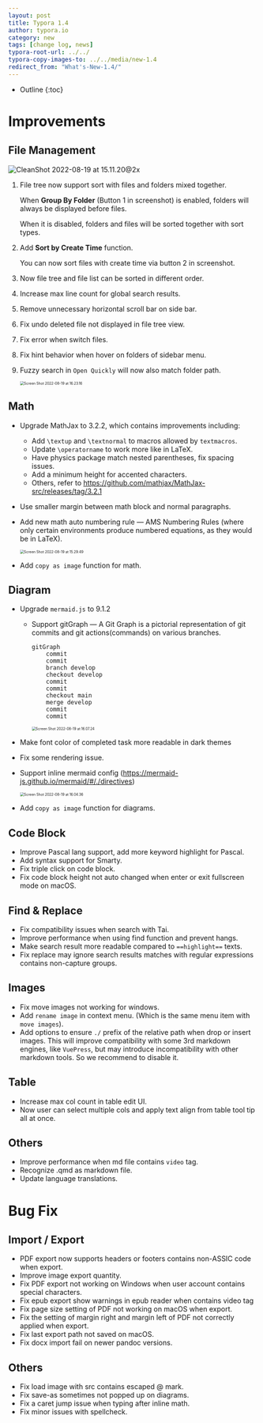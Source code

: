 ```yaml
---
layout: post
title: Typora 1.4
author: typora.io
category: new
tags: [change log, news]
typora-root-url: ../../
typora-copy-images-to: ../../media/new-1.4
redirect_from: "What's-New-1.4/"
---
```


* Outline
{:toc}
# Improvements

## File Management

![CleanShot 2022-08-19 at 15.11.20@2x](/media/new-1.4/CleanShot%202022-08-19%20at%2015.11.20@2x.png)

1. File tree now support sort with files and folders mixed together. 

   When **Group By Folder** (Button 1 in screenshot) is enabled, folders will always be displayed before files.

   When it is disabled, folders and files will be sorted together with sort types.

2. Add **Sort by Create Time** function. 

   You can now sort files with create time via button 2 in screenshot.

3. Now file tree and file list can be sorted in different order.

4. Increase max line count for global search results.

5. Remove unnecessary horizontal scroll bar on side bar. 

6. Fix undo deleted file not displayed in file tree view.

7. Fix error when switch files.

8. Fix hint behavior when hover on folders of sidebar menu.

9. Fuzzy search in `Open Quickly` will now also match folder path.

   <img src="/media/new-1.4/Screen%20Shot%202022-08-19%20at%2016.23.16.png" alt="Screen Shot 2022-08-19 at 16.23.16" style="zoom:50%;" />

## Math

- Upgrade MathJax to 3.2.2, which contains improvements including:

  - Add `\textup` and `\textnormal` to macros allowed by `textmacros`. 
  - Update `\operatorname` to work more like in LaTeX.
  - Have physics package match nested parentheses, fix spacing issues. 
  - Add a minimum height for accented characters.
  - Others, refer to <https://github.com/mathjax/MathJax-src/releases/tag/3.2.1>

- Use smaller margin between math block and normal paragraphs.

- Add new math auto numbering rule — AMS Numbering Rules (where only certain environments produce numbered equations, as they would be in LaTeX).

  <img src="/media/new-1.4/Screen%20Shot%202022-08-19%20at%2015.29.49.png" alt="Screen Shot 2022-08-19 at 15.29.49" style="zoom:50%;" />

- Add `copy as image` function for math.

## Diagram

- Upgrade `mermaid.js` to 9.1.2

  - Support gitGraph — A Git Graph is a pictorial representation of git commits and git actions(commands) on various branches.

    ```
    gitGraph
        commit
        commit
        branch develop
        checkout develop
        commit
        commit
        checkout main
        merge develop
        commit
        commit
    ```

    

    <img src="/media/new-1.4/Screen%20Shot%202022-08-19%20at%2016.07.24.png" alt="Screen Shot 2022-08-19 at 16.07.24" style="zoom:50%;" />

- Make font color of completed task more readable in dark themes

- Fix some rendering issue. 

- Support inline mermaid config (<https://mermaid-js.github.io/mermaid/#/./directives>)

  <img src="/media/new-1.4/Screen%20Shot%202022-08-19%20at%2016.04.36.png" alt="Screen Shot 2022-08-19 at 16.04.36" style="zoom:50%;" />

- Add `copy as image` function for diagrams.

## Code Block

- Improve Pascal lang support, add more keyword highlight for Pascal.
- Add syntax support for Smarty.
- Fix triple click on code block.
- Fix code block height not auto changed when enter or exit fullscreen mode on macOS.

## Find & Replace

- Fix compatibility issues when search with Tai.
- Improve performance when using find function and prevent hangs.
- Make search result more readable compared to `==highlight==` texts.
- Fix replace may ignore search results matches with regular expressions contains non-capture groups.

## Images

- Fix move images not working for windows.
- Add `rename image` in context menu. (Which is the same menu item with `move images`).
- Add options to ensure `./` prefix of the relative path when drop or insert images. This will improve compatibility with some 3rd markdown engines, like `VuePress`, but may introduce incompatibility with other markdown tools. So we recommend to disable it.

## Table

- Increase max col count in table edit UI.
- Now user can select multiple cols and apply text align from table tool tip all at once.

## Others

- Improve performance when md file contains `video` tag.
- Recognize .qmd as markdown file.
- Update language translations.

# Bug Fix

## Import / Export

- PDF export now supports headers or footers contains non-ASSIC code when export.
- Improve image export quantity.
- Fix PDF export not working on Windows when user account contains special characters.
- Fix epub export show warnings in epub reader when contains video tag
- Fix page size setting of PDF not working on macOS when export.
- Fix the setting of margin right and margin left of PDF not correctly applied when export.
- Fix last export path not saved on macOS.
- Fix docx import fail on newer pandoc versions.

## Others

- Fix load image with src contains escaped @ mark.
- Fix save-as sometimes not popped up on diagrams.
- Fix a caret jump issue when typing after inline math.
- Fix minor issues with spellcheck.
